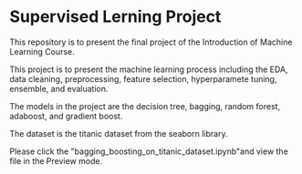 # Supervised Lerning Project
This repository is to present the final project of the Introduction of Machine Learning Course.

This project is to present the machine learning process including the EDA, data cleaning, preprocessing, feature selection, hyperparamete tuning, ensemble, and evaluation. 

The models in the project are the decision tree, bagging, random forest, adaboost, and gradient boost.

The dataset is the titanic dataset from the seaborn library.

Please click the "bagging_boosting_on_titanic_dataset.ipynb"and view the file in the Preview mode.


